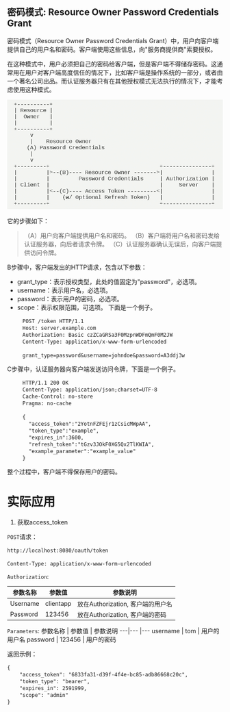 密码模式: Resource Owner Password Credentials Grant
---

密码模式（Resource Owner Password Credentials Grant）中，用户向客户端提供自己的用户名和密码。客户端使用这些信息，向"服务商提供商"索要授权。

在这种模式中，用户必须把自己的密码给客户端，但是客户端不得储存密码。这通常用在用户对客户端高度信任的情况下，比如客户端是操作系统的一部分，或者由一个著名公司出品。而认证服务器只有在其他授权模式无法执行的情况下，才能考虑使用这种模式。

![](../static/password_grant.png)

它的步骤如下：
>（A）用户向客户端提供用户名和密码。
（B）客户端将用户名和密码发给认证服务器，向后者请求令牌。
（C）认证服务器确认无误后，向客户端提供访问令牌。

B步骤中，客户端发出的HTTP请求，包含以下参数：
* grant_type：表示授权类型，此处的值固定为"password"，必选项。
* username：表示用户名，必选项。
* password：表示用户的密码，必选项。
* scope：表示权限范围，可选项。
下面是一个例子。
```
     POST /token HTTP/1.1
     Host: server.example.com
     Authorization: Basic czZCaGRSa3F0MzpnWDFmQmF0M2JW
     Content-Type: application/x-www-form-urlencoded

     grant_type=password&username=johndoe&password=A3ddj3w
```

C步骤中，认证服务器向客户端发送访问令牌，下面是一个例子。
```
     HTTP/1.1 200 OK
     Content-Type: application/json;charset=UTF-8
     Cache-Control: no-store
     Pragma: no-cache

     {
       "access_token":"2YotnFZFEjr1zCsicMWpAA",
       "token_type":"example",
       "expires_in":3600,
       "refresh_token":"tGzv3JOkF0XG5Qx2TlKWIA",
       "example_parameter":"example_value"
     }
```     

整个过程中，客户端不得保存用户的密码。

# 实际应用

1. 获取access_token

`POST`请求：
```
http://localhost:8080/oauth/token
```

`Content-Type: application/x-www-form-urlencoded`

`Authorization`:

参数名称 | 参数值 | 参数说明
---|--- |--- 
Username | clientapp | 放在Authorization, 客户端的用户名
Password | 123456 | 放在Authorization, 客户端的密码

`Parameters`:
参数名称 | 参数值 | 参数说明
---|--- |--- 
username | tom | 用户的用户名
password | 123456 | 用户的密码


返回示例：
```
{
    "access_token": "6833fa31-d39f-4f4e-bc85-adb86668c20c",
    "token_type": "bearer",
    "expires_in": 2591999,
    "scope": "admin"
}
```


